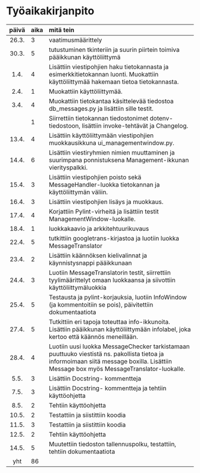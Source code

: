 # Työaikakirjanpito

| päivä | aika | mitä tein  |
| :----:|:-----| :-----|
| 26.3. | 3    | vaatimusmäärittely |
| 30.3. | 5    | tutustuminen tkinteriin ja suurin piirtein toimiva pääikkunan käyttöliittymä |
| 1.4. | 4    | Lisättiin viestipohjien haku tietokannasta ja esimerkkitietokannan luonti. Muokattiin käyttöliittymää hakemaan tietoa tietokannasta. |
| 2.4. | 1    | Muokattiin käyttöliittymää. |
| 3.4. | 4    | Muokattiin tietokantaa käsittelevää tiedostoa db_messages.py ja lisättiin sille testit. |
|  | 1    | Siirrettiin tietokannan tiedostonimet dotenv-tiedostoon, lisättiin invoke-tehtävät ja Changelog. |
| 13.4. | 4    | Lisättiin käyttöliittymään viestipohjien muokkausikkuna ui_managementwindow.py. |
| 14.4. | 6    | Lisättiin viestiryhmien nimien muuttaminen ja suurimpana ponnistuksena Management-ikkunan vierityspalkki. |
| 15.4. | 3    | Lisättiin viestipohjien poisto sekä MessageHandler-luokka tietokannan ja käyttöliittymän väliin. |
| 16.4. | 3    | Lisättiin viestipohjien lisäys ja muokkaus. |
| 17.4. | 4    | Korjattiin Pylint-virheitä ja lisättiin testit ManagementWindow-luokalle. |
| 18.4. | 1    | luokkakaavio ja arkkitehtuurikuvaus |
| 22.4. | 5    | tutkittiin googletrans-kirjastoa ja luotiin luokka MessageTranslator |
| 23.4. | 2    | Lisättiin käännöksen kielivalinnat ja käynnistysnappi pääikkunaan |
| 24.4. | 3    | Luotiin MessageTranslatorin testit, siirrettiin tyylimäärittelyt omaan luokkaansa ja siivottiin käyttöliittymäluokkia |
| 25.4. | 5    | Testausta ja pylint-korjauksia, luotiin InfoWindow (ja kommentoitiin se pois), päivitettiin dokumentaatiota |
| 27.4. | 5    | Tutkittiin eri tapoja toteuttaa info-ikkunoita. Lisättiin pääikkunan käyttöliittymään infolabel, joka kertoo että käännös meneillään. |
| 28.4. | 4    | Luotiin uusi luokka MessageChecker tarkistamaan puuttuuko viestistä ns. pakollista tietoa ja informoimaan siitä message boxilla. Lisättiin Message box myös MessageTranslator-luokalle. |
| 5.5. | 3    | Lisättiin Docstring- kommentteja|
| 7.5. | 3    | Lisättiin Docstring- kommentteja ja tehtiin käyttöohjetta|
| 8.5. | 2    | Tehtiin käyttöohjetta|
| 10.5. | 2    | Testattiin ja siistittiin koodia|
| 11.5. | 3    | Testattiin ja siistittiin koodia|
| 12.5. | 2    | Tehtiin käyttöohjetta|
| 14.5. | 5    | Muutettiin tiedoston tallennuspolku, testattiin, tehtiin dokumentaatiota|
| yht | 86    |  |
